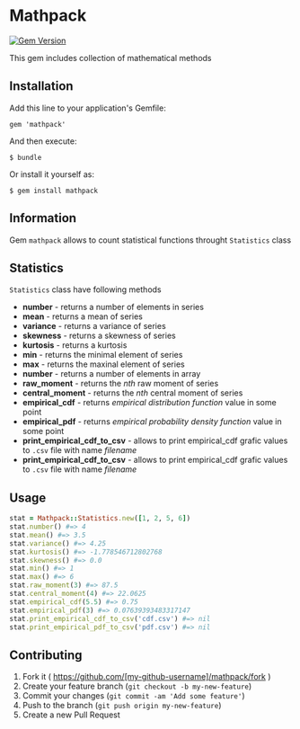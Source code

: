 # Mathpack
[![Gem Version](https://badge.fury.io/rb/mathpack.svg)](http://badge.fury.io/rb/mathpack)

This gem includes collection of mathematical methods

## Installation

Add this line to your application's Gemfile:

    gem 'mathpack'

And then execute:

    $ bundle

Or install it yourself as:

    $ gem install mathpack
## Information
Gem `mathpack` allows to count statistical functions throught `Statistics` class
## Statistics
`Statistics` class have following methods
- **number** - returns a number of elements in series
- **mean** - returns a mean of series
- **variance** - returns a variance of series
- **skewness** - returns a skewness of series
- **kurtosis** - returns a kurtosis
- **min** - returns the minimal element of series
- **max** - returns the maxinal element of series
- **number** - returns a number of elements in array
- **raw_moment** - returns the *nth* raw moment of series
- **central_moment** - returns the *nth* central moment of series
- **empirical_cdf** - returns *empirical distribution function* value in some point
- **empirical_pdf** - returns *empirical probability density function* value in some point
- **print_empirical_cdf_to_csv** - allows to print empirical_cdf grafic values to `.csv` file with name *filename*
- **print_empirical_cdf_to_csv** - allows to print empirical_cdf grafic values to `.csv` file with name *filename*

## Usage
```ruby
stat = Mathpack::Statistics.new([1, 2, 5, 6])
stat.number() #=> 4
stat.mean() #=> 3.5
stat.variance() #=> 4.25 
stat.kurtosis() #=> -1.778546712802768
stat.skewness() #=> 0.0
stat.min() #=> 1
stat.max() #=> 6
stat.raw_moment(3) #=> 87.5 
stat.central_moment(4) #=> 22.0625
stat.empirical_cdf(5.5) #=> 0.75
stat.empirical_pdf(3) #=> 0.07639393483317147
stat.print_empirical_cdf_to_csv('cdf.csv') #=> nil
stat.print_empirical_pdf_to_csv('pdf.csv') #=> nil
```

## Contributing

1. Fork it ( https://github.com/[my-github-username]/mathpack/fork )
2. Create your feature branch (`git checkout -b my-new-feature`)
3. Commit your changes (`git commit -am 'Add some feature'`)
4. Push to the branch (`git push origin my-new-feature`)
5. Create a new Pull Request
